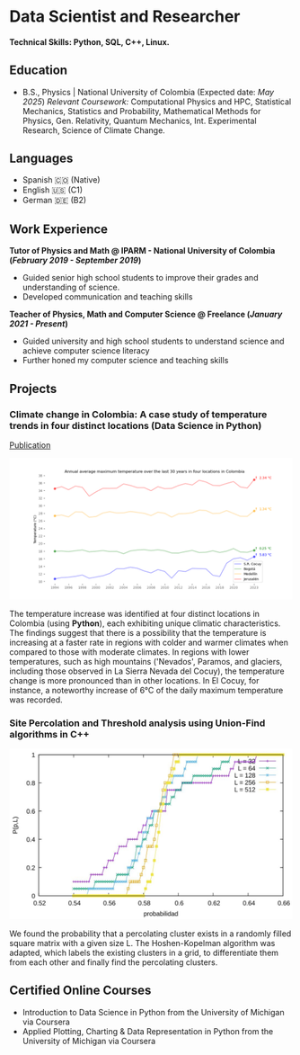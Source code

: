# Data Scientist and Researcher

#### Technical Skills: Python, SQL, C++, Linux.

## Education
- B.S., Physics | National University of Colombia (Expected date: _May 2025_)
  *Relevant Coursework:* Computational Physics and HPC, Statistical Mechanics, Statistics and Probability, Mathematical Methods for Physics, Gen. Relativity, Quantum Mechanics, Int. Experimental Research, Science of Climate Change.

## Languages

- Spanish 🇨🇴 (Native)
- English 🇺🇸 (C1)
- German 🇩🇪 (B2)

## Work Experience
**Tutor of Physics and Math @ IPARM - National University of Colombia (_February 2019 - September 2019_)**
- Guided senior high school students to improve their grades and understanding of science.
- Developed communication and teaching skills 

**Teacher of Physics, Math and Computer Science @ Freelance (_January 2021 - Present_)**
- Guided university and high school students to understand science and achieve computer science literacy
- Further honed my computer science and teaching skills  

## Projects
### Climate change in Colombia: A case study of temperature trends in four distinct locations (Data Science in Python)
[Publication](https://github.com/renzohillmann/portfolio/edit/main/README.md)

![Results](/assets/proyect2.PNG)

The temperature increase was identified at four distinct locations in Colombia (using **Python**), each exhibiting unique climatic characteristics. The findings suggest that there is a possibility that the temperature is increasing at a faster rate in regions with colder and warmer climates when compared to those with moderate climates. In regions with lower temperatures, such as high mountains ('Nevados', Paramos, and glaciers, including those observed in La Sierra Nevada del Cocuy), the temperature change is more pronounced than in other locations. In El Cocuy, for instance, a noteworthy increase of 6°C of the daily maximum temperature was recorded.

### Site Percolation and Threshold analysis using Union-Find algorithms in C++

![Results](/assets/Percolation.JPG)

We found the probability that a percolating cluster exists in a randomly filled square matrix with a given size L. The Hoshen-Kopelman algorithm was adapted, which labels the existing clusters in a grid, to differentiate them from each other and finally find the percolating clusters. 


## Certified Online Courses

-	Introduction to Data Science in Python from the University of Michigan via Coursera
-	Applied Plotting, Charting & Data Representation in Python from the University of Michigan via Coursera






